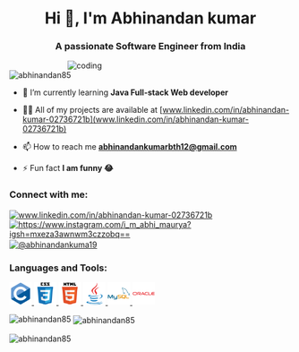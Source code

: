 <!DOCTYPE html>
<html lang="en">
<head>
    <meta charset="UTF-8">
    <meta name="viewport" content="width=device-width, initial-scale=1.0">
    <title>Document</title>
</head>
<body>
    <h1 align="center">Hi 👋, I'm Abhinandan kumar</h1>
<h3 align="center">A passionate Software Engineer from India</h3>
<img align="right" alt="coding" width="400" src="github.gif">


<p align="left"> <img src="https://komarev.com/ghpvc/?username=abhinandan85&label=Profile%20views&color=0e75b6&style=flat" alt="abhinandan85" /> </p>

- 🌱 I’m currently learning **Java Full-stack Web developer**

- 👨‍💻 All of my projects are available at [www.linkedin.com/in/abhinandan-kumar-02736721b](www.linkedin.com/in/abhinandan-kumar-02736721b)

- 📫 How to reach me **abhinandankumarbth12@gmail.com**

- ⚡ Fun fact **I am funny 😂**


<h3 align="left">Connect with me:</h3>
<p align="left">
<a href="https://linkedin.com/in/www.linkedin.com/in/abhinandan-kumar-02736721b" target="blank"><img align="center" src="https://raw.githubusercontent.com/rahuldkjain/github-profile-readme-generator/master/src/images/icons/Social/linked-in-alt.svg" alt="www.linkedin.com/in/abhinandan-kumar-02736721b" height="30" width="40" /></a>
<a href="https://instagram.com/https://www.instagram.com/i_m_abhi_maurya?igsh=mxeza3awnwm3czzobq==" target="blank"><img align="center" src="https://raw.githubusercontent.com/rahuldkjain/github-profile-readme-generator/master/src/images/icons/Social/instagram.svg" alt="https://www.instagram.com/i_m_abhi_maurya?igsh=mxeza3awnwm3czzobq==" height="30" width="40" /></a>
<a href="https://www.hackerrank.com/@abhinandankuma19" target="blank"><img align="center" src="https://raw.githubusercontent.com/rahuldkjain/github-profile-readme-generator/master/src/images/icons/Social/hackerrank.svg" alt="@abhinandankuma19" height="30" width="40" /></a>
</p>

<h3 align="left">Languages and Tools:</h3>
<p align="left"> <a href="https://www.cprogramming.com/" target="_blank" rel="noreferrer"> <img src="https://raw.githubusercontent.com/devicons/devicon/master/icons/c/c-original.svg" alt="c" width="40" height="40"/> </a> <a href="https://www.w3schools.com/css/" target="_blank" rel="noreferrer"> <img src="https://raw.githubusercontent.com/devicons/devicon/master/icons/css3/css3-original-wordmark.svg" alt="css3" width="40" height="40"/> </a> <a href="https://www.w3.org/html/" target="_blank" rel="noreferrer"> <img src="https://raw.githubusercontent.com/devicons/devicon/master/icons/html5/html5-original-wordmark.svg" alt="html5" width="40" height="40"/> </a> <a href="https://www.java.com" target="_blank" rel="noreferrer"> <img src="https://raw.githubusercontent.com/devicons/devicon/master/icons/java/java-original.svg" alt="java" width="40" height="40"/> </a> <a href="https://www.mysql.com/" target="_blank" rel="noreferrer"> <img src="https://raw.githubusercontent.com/devicons/devicon/master/icons/mysql/mysql-original-wordmark.svg" alt="mysql" width="40" height="40"/> </a> <a href="https://www.oracle.com/" target="_blank" rel="noreferrer"> <img src="https://raw.githubusercontent.com/devicons/devicon/master/icons/oracle/oracle-original.svg" alt="oracle" width="40" height="40"/> </a> </p>

<p><img align="left" src="https://github-readme-stats.vercel.app/api/top-langs?username=abhinandan85&show_icons=true&locale=en&layout=compact" alt="abhinandan85" /></p>

<p>&nbsp;<img align="center" src="https://github-readme-stats.vercel.app/api?username=abhinandan85&show_icons=true&locale=en" alt="abhinandan85" /></p>

<p><img align="center" src="https://github-readme-streak-stats.herokuapp.com/?user=abhinandan85&" alt="abhinandan85" /></p>


</body>
</html>
